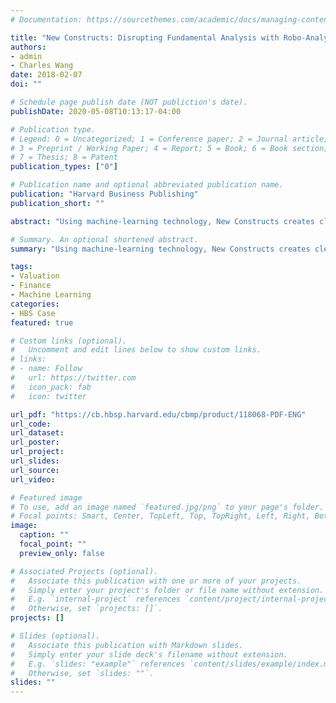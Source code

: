 ```yaml
---
# Documentation: https://sourcethemes.com/academic/docs/managing-content/

title: "New Constructs: Disrupting Fundamental Analysis with Robo-Analysts"
authors: 
- admin
- Charles Wang
date: 2018-02-07
doi: ""

# Schedule page publish date (NOT publiction's date).
publishDate: 2020-05-08T10:13:17-04:00

# Publication type.
# Legend: 0 = Uncategorized; 1 = Conference paper; 2 = Journal article;
# 3 = Preprint / Working Paper; 4 = Report; 5 = Book; 6 = Book section;
# 7 = Thesis; 8 = Patent
publication_types: ["0"]

# Publication name and optional abbreviated publication name.
publication: "Harvard Business Publishing"
publication_short: ""

abstract: "Using machine-learning technology, New Constructs creates cleaned up financial statement data that removes accounting distortions. This powerful data aims to provide unparalleled insights into companies’ true economic picture; used in Business Analysis and Valuation course at Harvard Business School"

# Summary. An optional shortened abstract.
summary: "Using machine-learning technology, New Constructs creates cleaned up financial statement data that removes accounting distortions. This powerful data aims to provide unparalleled insights into companies’ true economic picture; used in Business Analysis and Valuation course at Harvard Business School"

tags: 
- Valuation
- Finance
- Machine Learning
categories: 
- HBS Case
featured: true

# Custom links (optional).
#   Uncomment and edit lines below to show custom links.
# links:
# - name: Follow
#   url: https://twitter.com
#   icon_pack: fab
#   icon: twitter

url_pdf: "https://cb.hbsp.harvard.edu/cbmp/product/118068-PDF-ENG"
url_code:
url_dataset:
url_poster:
url_project:
url_slides:
url_source:
url_video:

# Featured image
# To use, add an image named `featured.jpg/png` to your page's folder. 
# Focal points: Smart, Center, TopLeft, Top, TopRight, Left, Right, BottomLeft, Bottom, BottomRight.
image:
  caption: ""
  focal_point: ""
  preview_only: false

# Associated Projects (optional).
#   Associate this publication with one or more of your projects.
#   Simply enter your project's folder or file name without extension.
#   E.g. `internal-project` references `content/project/internal-project/index.md`.
#   Otherwise, set `projects: []`.
projects: []

# Slides (optional).
#   Associate this publication with Markdown slides.
#   Simply enter your slide deck's filename without extension.
#   E.g. `slides: "example"` references `content/slides/example/index.md`.
#   Otherwise, set `slides: ""`.
slides: ""
---
```

